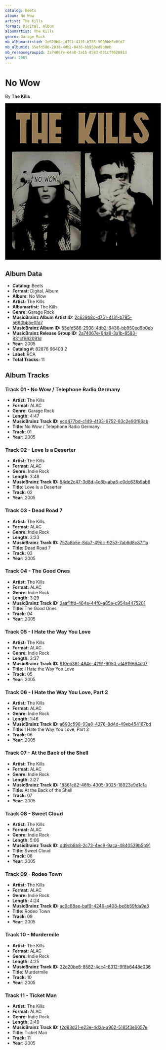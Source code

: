```yaml
---
catalog: Beets
album: No Wow
artist: The Kills
format: Digital, Album
albumartist: The Kills
genre: Garage Rock
mb_albumartistid: 2c629b8c-d751-4131-b785-5690bb5e0fd7
mb_albumid: 55efd586-2938-4db2-8436-bb950ed9b0eb
mb_releasegroupid: 2a74067e-64a8-3a1b-8583-831cf962091d
year: 2005
---
```


# No Wow

By **The Kills**

![](../../assets/beetscovers/The_Kills-No_Wow.jpg)

## Album Data

- **Catalog:** Beets
- **Format:** Digital, Album
- **Album:** No Wow
- **Artist:** The Kills
- **Albumartist:** The Kills
- **Genre:** Garage Rock
- **MusicBrainz Album Artist ID:** [2c629b8c-d751-4131-b785-5690bb5e0fd7](https://musicbrainz.org/artist/2c629b8c-d751-4131-b785-5690bb5e0fd7)
- **MusicBrainz Album ID:** [55efd586-2938-4db2-8436-bb950ed9b0eb](https://musicbrainz.org/release/55efd586-2938-4db2-8436-bb950ed9b0eb)
- **MusicBrainz Release Group ID:** [2a74067e-64a8-3a1b-8583-831cf962091d](https://musicbrainz.org/release-group/2a74067e-64a8-3a1b-8583-831cf962091d)
- **Year:** 2005
- **Catalog #:** 82876 66403 2
- **Label:** RCA
- **Total Tracks:** 11

## Album Tracks

### Track 01 - No Wow / Telephone Radio Germany

- **Artist:** The Kills
- **Format:** ALAC
- **Genre:** Garage Rock
- **Length:** 4:47
- **MusicBrainz Track ID:** [ecd477bd-c149-4f33-9752-83c2e90f86ab](https://musicbrainz.org/recording/ecd477bd-c149-4f33-9752-83c2e90f86ab)
- **Title:** No Wow / Telephone Radio Germany
- **Track:** 01
- **Year:** 2005

### Track 02 - Love Is a Deserter

- **Artist:** The Kills
- **Format:** ALAC
- **Genre:** Indie Rock
- **Length:** 3:48
- **MusicBrainz Track ID:** [54de2c47-3d8d-4c6b-aba6-c0dc63fb9ab6](https://musicbrainz.org/recording/54de2c47-3d8d-4c6b-aba6-c0dc63fb9ab6)
- **Title:** Love Is a Deserter
- **Track:** 02
- **Year:** 2005

### Track 03 - Dead Road 7

- **Artist:** The Kills
- **Format:** ALAC
- **Genre:** Indie Rock
- **Length:** 3:23
- **MusicBrainz Track ID:** [752a8b5e-8da7-49dc-9253-7ab6d8c87f1a](https://musicbrainz.org/recording/752a8b5e-8da7-49dc-9253-7ab6d8c87f1a)
- **Title:** Dead Road 7
- **Track:** 03
- **Year:** 2005

### Track 04 - The Good Ones

- **Artist:** The Kills
- **Format:** ALAC
- **Genre:** Indie Rock
- **Length:** 3:29
- **MusicBrainz Track ID:** [2aaf1ffd-464a-44f0-a85a-c954a4475201](https://musicbrainz.org/recording/2aaf1ffd-464a-44f0-a85a-c954a4475201)
- **Title:** The Good Ones
- **Track:** 04
- **Year:** 2005

### Track 05 - I Hate the Way You Love

- **Artist:** The Kills
- **Format:** ALAC
- **Genre:** Indie Rock
- **Length:** 3:37
- **MusicBrainz Track ID:** [910e538f-484e-4291-9050-af4919664c07](https://musicbrainz.org/recording/910e538f-484e-4291-9050-af4919664c07)
- **Title:** I Hate the Way You Love
- **Track:** 05
- **Year:** 2005

### Track 06 - I Hate the Way You Love, Part 2

- **Artist:** The Kills
- **Format:** ALAC
- **Genre:** Indie Rock
- **Length:** 1:46
- **MusicBrainz Track ID:** [a693c598-93a8-4276-8d4d-49eb454167bd](https://musicbrainz.org/recording/a693c598-93a8-4276-8d4d-49eb454167bd)
- **Title:** I Hate the Way You Love, Part 2
- **Track:** 06
- **Year:** 2005

### Track 07 - At the Back of the Shell

- **Artist:** The Kills
- **Format:** ALAC
- **Genre:** Indie Rock
- **Length:** 2:27
- **MusicBrainz Track ID:** [18361e82-46fb-4305-9025-18923e9d1c1a](https://musicbrainz.org/recording/18361e82-46fb-4305-9025-18923e9d1c1a)
- **Title:** At the Back of the Shell
- **Track:** 07
- **Year:** 2005

### Track 08 - Sweet Cloud

- **Artist:** The Kills
- **Format:** ALAC
- **Genre:** Indie Rock
- **Length:** 5:06
- **MusicBrainz Track ID:** [dd9cb8b8-2c73-4ec9-9aca-4840539b5b91](https://musicbrainz.org/recording/dd9cb8b8-2c73-4ec9-9aca-4840539b5b91)
- **Title:** Sweet Cloud
- **Track:** 08
- **Year:** 2005

### Track 09 - Rodeo Town

- **Artist:** The Kills
- **Format:** ALAC
- **Genre:** Indie Rock
- **Length:** 4:24
- **MusicBrainz Track ID:** [ac9c88ae-baf9-4246-a408-be8b59fda9e8](https://musicbrainz.org/recording/ac9c88ae-baf9-4246-a408-be8b59fda9e8)
- **Title:** Rodeo Town
- **Track:** 09
- **Year:** 2005

### Track 10 - Murdermile

- **Artist:** The Kills
- **Format:** ALAC
- **Genre:** Indie Rock
- **Length:** 4:25
- **MusicBrainz Track ID:** [32e20be6-8582-4cc4-8312-9f8b6448e036](https://musicbrainz.org/recording/32e20be6-8582-4cc4-8312-9f8b6448e036)
- **Title:** Murdermile
- **Track:** 10
- **Year:** 2005

### Track 11 - Ticket Man

- **Artist:** The Kills
- **Format:** ALAC
- **Genre:** Indie Rock
- **Length:** 2:49
- **MusicBrainz Track ID:** [f2d83d31-e23e-4d2a-a962-5185f3e6057e](https://musicbrainz.org/recording/f2d83d31-e23e-4d2a-a962-5185f3e6057e)
- **Title:** Ticket Man
- **Track:** 11
- **Year:** 2005

